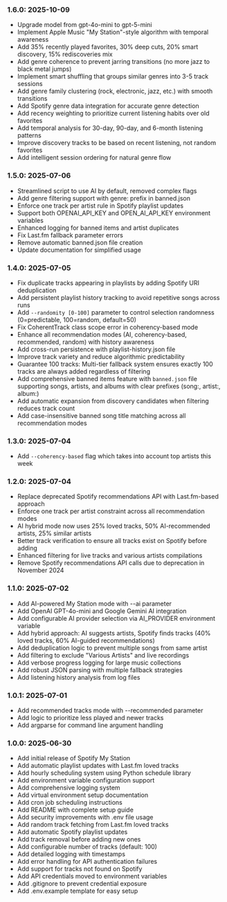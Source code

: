 ### 1.6.0: 2025-10-09

* Upgrade model from gpt-4o-mini to gpt-5-mini
* Implement Apple Music "My Station"-style algorithm with temporal awareness
* Add 35% recently played favorites, 30% deep cuts, 20% smart discovery, 15% rediscoveries mix
* Add genre coherence to prevent jarring transitions (no more jazz to black metal jumps)
* Implement smart shuffling that groups similar genres into 3-5 track sessions
* Add genre family clustering (rock, electronic, jazz, etc.) with smooth transitions
* Add Spotify genre data integration for accurate genre detection
* Add recency weighting to prioritize current listening habits over old favorites
* Add temporal analysis for 30-day, 90-day, and 6-month listening patterns
* Improve discovery tracks to be based on recent listening, not random favorites
* Add intelligent session ordering for natural genre flow

### 1.5.0: 2025-07-06

* Streamlined script to use AI by default, removed complex flags
* Add genre filtering support with genre: prefix in banned.json 
* Enforce one track per artist rule in Spotify playlist updates
* Support both OPENAI_API_KEY and OPEN_AI_API_KEY environment variables
* Enhanced logging for banned items and artist duplicates
* Fix Last.fm fallback parameter errors
* Remove automatic banned.json file creation
* Update documentation for simplified usage

### 1.4.0: 2025-07-05

* Fix duplicate tracks appearing in playlists by adding Spotify URI deduplication
* Add persistent playlist history tracking to avoid repetitive songs across runs
* Add `--randomity [0-100]` parameter to control selection randomness (0=predictable, 100=random, default=50)
* Fix CoherentTrack class scope error in coherency-based mode
* Enhance all recommendation modes (AI, coherency-based, recommended, random) with history awareness
* Add cross-run persistence with playlist-history.json file
* Improve track variety and reduce algorithmic predictability
* Guarantee 100 tracks: Multi-tier fallback system ensures exactly 100 tracks are always added regardless of filtering
* Add comprehensive banned items feature with `banned.json` file supporting songs, artists, and albums with clear prefixes (song:, artist:, album:)
* Add automatic expansion from discovery candidates when filtering reduces track count
* Add case-insensitive banned song title matching across all recommendation modes

### 1.3.0: 2025-07-04

* Add `--coherency-based` flag which takes into account top artists this week

### 1.2.0: 2025-07-04

* Replace deprecated Spotify recommendations API with Last.fm-based approach
* Enforce one track per artist constraint across all recommendation modes
* AI hybrid mode now uses 25% loved tracks, 50% AI-recommended artists, 25% similar artists
* Better track verification to ensure all tracks exist on Spotify before adding
* Enhanced filtering for live tracks and various artists compilations
* Remove Spotify recommendations API calls due to deprecation in November 2024

### 1.1.0: 2025-07-02

* Add AI-powered My Station mode with --ai parameter
* Add OpenAI GPT-4o-mini and Google Gemini AI integration
* Add configurable AI provider selection via AI_PROVIDER environment variable
* Add hybrid approach: AI suggests artists, Spotify finds tracks (40% loved tracks, 60% AI-guided recommendations)
* Add deduplication logic to prevent multiple songs from same artist
* Add filtering to exclude "Various Artists" and live recordings
* Add verbose progress logging for large music collections
* Add robust JSON parsing with multiple fallback strategies
* Add listening history analysis from log files

### 1.0.1: 2025-07-01

* Add recommended tracks mode with --recommended parameter
* Add logic to prioritize less played and newer tracks
* Add argparse for command line argument handling

### 1.0.0: 2025-06-30

* Add initial release of Spotify My Station
* Add automatic playlist updates with Last.fm loved tracks
* Add hourly scheduling system using Python schedule library
* Add environment variable configuration support
* Add comprehensive logging system
* Add virtual environment setup documentation
* Add cron job scheduling instructions
* Add README with complete setup guide
* Add security improvements with .env file usage
* Add random track fetching from Last.fm loved tracks
* Add automatic Spotify playlist updates
* Add track removal before adding new ones
* Add configurable number of tracks (default: 100)
* Add detailed logging with timestamps
* Add error handling for API authentication failures
* Add support for tracks not found on Spotify
* Add API credentials moved to environment variables
* Add .gitignore to prevent credential exposure
* Add .env.example template for easy setup
